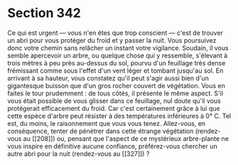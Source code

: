 # Section 342

Ce qui est urgent — vous n'en êtes que trop conscient — c'est de trouver un abri pour vous protéger du froid et y passer la nuit. Vous poursuivez donc votre chemin sans relâcher un instant votre vigilance. Soudain, il vous semble apercevoir un arbre, ou quelque chose qui y ressemble, s'élevant à trois mètres à peu près au-dessus du sol, pourvu d'un feuillage très dense frémissant comme sous l'effet d'un vent léger et tombant jusqu'au sol. En arrivant à sa hauteur, vous constatez qu'il peut s'agir aussi bien d'un gigantesque buisson que d'un gros rocher couvert de végétation. Vous en faites le tour prudemment : de tous côtés, il présente le même aspect. S'il vous était possible de vous glisser dans ce feuillage, nul doute qu'il vous protégerait efficacement du froid. Car c'est certainement grâce à lui que cette espèce d'arbre peut résister à des températures inférieures à 0° C. Tel est, du moins, le raisonnement que vous vous tenez. Allez-vous, en conséquence, tenter de pénétrer dans cette étrange végétation (rendez-vous au [[208]]) ou, pensant que l'aspect de ce mystérieux arbre-plante ne vous inspire en définitive aucune confiance, préférez-vous chercher un autre abri pour la nuit (rendez-vous au [[327]]) ?